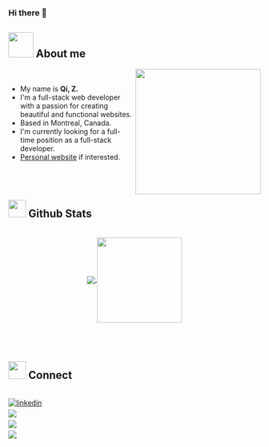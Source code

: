 ### Hi there 👋

<!--
**CopsGit/CopsGit** is a ✨ _special_ ✨ repository because its `README.md` (this file) appears on your GitHub profile.

Here are some ideas to get you started:

- 🔭 I’m currently working on ...
- 🌱 I’m currently learning ...
- 👯 I’m looking to collaborate on ...
- 🤔 I’m looking for help with ...
- 💬 Ask me about ...
- 📫 How to reach me: ...
- 😄 Pronouns: ...
- ⚡ Fun fact: ...
-->

## <picture><img src = "https://cdn.discordapp.com/attachments/1003898685656141954/1055352676059201627/122222-profile-avatar-for-child.gif" width = 50px></picture> **About me**

<picture> <img align="right" src="https://cdn.discordapp.com/attachments/1003898685656141954/1055351750246273044/99312-developer-skills.gif" width = 250px></picture>

<br>

- My name is **Qi, Z.**
- I'm a full-stack web developer with a passion for creating beautiful and functional websites. 
- Based in Montreal, Canada.
- I'm currently looking for a full-time position as a full-stack developer.
- [Personal website](https://0x007.me/) if interested.

<br><br>

## <img src="https://media.giphy.com/media/iY8CRBdQXODJSCERIr/giphy.gif" width="35"><b> Github Stats </b>
<br>

<div align="center">

<a href="https://github.com/anuraghazra/github-readme-stats">
  <img align="center" src="https://github-readme-stats.vercel.app/api?username=CopsGit&count_private=true&show_icons=true&theme=dracula&hide=prs" />
</a>

<a href="https://github.com/anuraghazra/convoychat">
  <img align="center" src="https://github-readme-stats.vercel.app/api/top-langs/?username=CopsGit&layout=compact&show_icons=true&theme=dracula" height = 170px/>
</a>

</div>

<br><br>

## <img src="https://media.giphy.com/media/iY8CRBdQXODJSCERIr/giphy.gif" width="35"><b> Connect </b>
<br>

<div>

<a href="https://www.linkedin.com/in/qi-zhou-232a95251/" target="_blank">
<img src="https://img.shields.io/badge/linkedin:  Qi Z.-%2300acee.svg?color=405DE6&style=for-the-badge&logo=linkedin&logoColor=white" alt=linkedin style="margin-bottom: 5px;"/>
</a>

<br>

<a href="mailto:kenny99qi@gmail.com" target="_blank">
<img src="https://img.shields.io/badge/GitHub Qi Z.-100000?style=for-the-badge&logo=github&logoColor=white" t=mail style="margin-bottom: 5px;" />
</a>

<br>

<a href="mailto:kenny99qi@gmail.com" target="_blank">
<img src="https://img.shields.io/badge/gmail:  Qi Z.-%23EA4335.svg?style=for-the-badge&logo=gmail&logoColor=white" t=mail style="margin-bottom: 5px;" />
</a>

<br>

<a href="mailto:kenny99qi@gmail.com" target="_blank">
<img src="https://img.shields.io/badge/dev.to Qi Z.-0A0A0A?style=for-the-badge&logo=devdotto&logoColor=white" t=mail style="margin-bottom: 5px;" />
</a>

</div>
